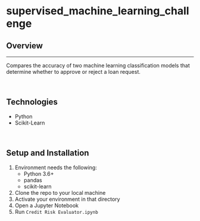 # supervised_machine_learning_challenge

## Overview  
<hr>  

Compares the accuracy of two machine learning classification models that determine whether to approve or reject a loan request.
   
<br>  

## Technologies    
*  Python
*  Scikit-Learn

<br>

## Setup and Installation  
1. Environment needs the following:  
    *  Python 3.6+  
    *  pandas  
    *  scikit-learn
1. Clone the repo to your local machine
1. Activate your environment in that directory  
1. Open a Jupyter Notebook   
1. Run `Credit Risk Evaluator.ipynb`
